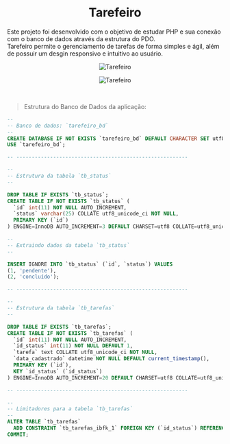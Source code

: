 <div align="center">
  <h1>Tarefeiro</h1>
</div>

<div>
  <p>Este projeto foi desenvolvido com o objetivo de estudar PHP e sua conexão com o banco de dados através da estrutura do PDO. <br>
  Tarefeiro permite o gerenciamento de tarefas de forma simples e ágil, além de possuir um desgin responsivo e intuitivo ao usuário.</p>
</div>

<div align="center">

  ![Tarefeiro](https://raw.githubusercontent.com/Edssaac/tarefeiro/main/img/tarefeiro_desktop.png)
  
</div>

<div align="center">

  ![Tarefeiro](https://raw.githubusercontent.com/Edssaac/tarefeiro/main/img/tarefeiro_mobile.png)
  
</div>

<br>

> Estrutura do Banco de Dados da aplicação:

```sql
--
-- Banco de dados: `tarefeiro_bd`
--
CREATE DATABASE IF NOT EXISTS `tarefeiro_bd` DEFAULT CHARACTER SET utf8 COLLATE utf8_unicode_ci;
USE `tarefeiro_bd`;

-- --------------------------------------------------------

--
-- Estrutura da tabela `tb_status`
--

DROP TABLE IF EXISTS `tb_status`;
CREATE TABLE IF NOT EXISTS `tb_status` (
  `id` int(11) NOT NULL AUTO_INCREMENT,
  `status` varchar(25) COLLATE utf8_unicode_ci NOT NULL,
  PRIMARY KEY (`id`)
) ENGINE=InnoDB AUTO_INCREMENT=3 DEFAULT CHARSET=utf8 COLLATE=utf8_unicode_ci;

--
-- Extraindo dados da tabela `tb_status`
--

INSERT IGNORE INTO `tb_status` (`id`, `status`) VALUES
(1, 'pendente'),
(2, 'concluído');

-- --------------------------------------------------------

--
-- Estrutura da tabela `tb_tarefas`
--

DROP TABLE IF EXISTS `tb_tarefas`;
CREATE TABLE IF NOT EXISTS `tb_tarefas` (
  `id` int(11) NOT NULL AUTO_INCREMENT,
  `id_status` int(11) NOT NULL DEFAULT 1,
  `tarefa` text COLLATE utf8_unicode_ci NOT NULL,
  `data_cadastrado` datetime NOT NULL DEFAULT current_timestamp(),
  PRIMARY KEY (`id`),
  KEY `id_status` (`id_status`)
) ENGINE=InnoDB AUTO_INCREMENT=20 DEFAULT CHARSET=utf8 COLLATE=utf8_unicode_ci;

-- --------------------------------------------------------

--
-- Limitadores para a tabela `tb_tarefas`
--
ALTER TABLE `tb_tarefas`
  ADD CONSTRAINT `tb_tarefas_ibfk_1` FOREIGN KEY (`id_status`) REFERENCES `tb_status` (`id`);
COMMIT;
```